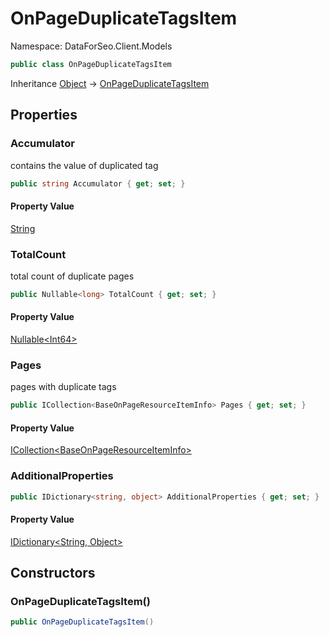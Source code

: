 # OnPageDuplicateTagsItem

Namespace: DataForSeo.Client.Models

```csharp
public class OnPageDuplicateTagsItem
```

Inheritance [Object](https://docs.microsoft.com/en-us/dotnet/api/system.object) → [OnPageDuplicateTagsItem](./dataforseo.client.models.onpageduplicatetagsitem.md)

## Properties

### **Accumulator**

contains the value of duplicated tag

```csharp
public string Accumulator { get; set; }
```

#### Property Value

[String](https://docs.microsoft.com/en-us/dotnet/api/system.string)<br>

### **TotalCount**

total count of duplicate pages

```csharp
public Nullable<long> TotalCount { get; set; }
```

#### Property Value

[Nullable&lt;Int64&gt;](https://docs.microsoft.com/en-us/dotnet/api/system.nullable-1)<br>

### **Pages**

pages with duplicate tags

```csharp
public ICollection<BaseOnPageResourceItemInfo> Pages { get; set; }
```

#### Property Value

[ICollection&lt;BaseOnPageResourceItemInfo&gt;](https://docs.microsoft.com/en-us/dotnet/api/system.collections.generic.icollection-1)<br>

### **AdditionalProperties**

```csharp
public IDictionary<string, object> AdditionalProperties { get; set; }
```

#### Property Value

[IDictionary&lt;String, Object&gt;](https://docs.microsoft.com/en-us/dotnet/api/system.collections.generic.idictionary-2)<br>

## Constructors

### **OnPageDuplicateTagsItem()**

```csharp
public OnPageDuplicateTagsItem()
```
